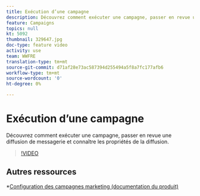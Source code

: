 ```yaml
---
title: Exécution d’une campagne
description: Découvrez comment exécuter une campagne, passer en revue une diffusion de messagerie et connaître les propriétés de la diffusion.
feature: Campaigns
topics: null
kt: 5092
thumbnail: 329647.jpg
doc-type: feature video
activity: use
team: WWFRE
translation-type: tm+mt
source-git-commit: d71af28e73ac587394d255494a5f8a7fc177afb6
workflow-type: tm+mt
source-wordcount: '0'
ht-degree: 0%

---
```


# Exécution d’une campagne

Découvrez comment exécuter une campagne, passer en revue une diffusion de messagerie et connaître les propriétés de la diffusion.

>[!VIDEO](https://video.tv.adobe.com/v/329647?quality=12)

## Autres ressources

*[Configuration des campagnes marketing (documentation du produit)](https://experienceleague.adobe.com/docs/campaign-classic/using/orchestrating-campaigns/orchestrate-campaigns/setting-up-marketing-campaigns.html?lang=en#orchestrating-campaigns)
